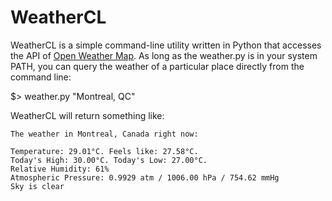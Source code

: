 WeatherCL
=========

WeatherCL is a simple command-line utility written in Python that accesses the API of [Open Weather Map](www.openweathermap.org). As long as the weather.py is in your system PATH, you can query the weather of a particular place directly from the command line:

$> weather.py "Montreal, QC"

WeatherCL will return something like:

    The weather in Montreal, Canada right now:

    Temperature: 29.01°C. Feels like: 27.58°C.
    Today's High: 30.00°C. Today's Low: 27.00°C. 
    Relative Humidity: 61%
    Atmospheric Pressure: 0.9929 atm / 1006.00 hPa / 754.62 mmHg
    Sky is clear
